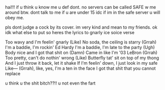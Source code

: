 hai!!! if u think u know me u def dont. no servers can be called SAFE w me around btw. dont talk to me if u are under 15 idc if im in the safe server u will obey me. 

pls dont judge a cock by its cover. im very kind and mean to my friends. ok idk what else to put so heres the lyrics to gnarly ice soice verse

Too wavy and I'm feelin' gnarly (Like)
No soda, thе ceiling is starry (Grrah)
I'm a baddie, I'm rockin' Ed Hardy
I'm a baddie, l'm latе to the party (Ugh)
Body nice and I got that shit on (Damn)
Came in like I'm '03 LeBron (Grrah)
Too pretty, can't do nothin' wrong (Like)
Butterfly tat' sit on top of my thong
And I just throw it back, let it shake
If I'm feelin' down, I just look in my safe
Like— (Grrah), like, yes, I'm a ten in the face
I got that shit that you cannot replace

u think u the shit bitch??!! u not even the fart 

<!--
**FANGEDFIEND/FANGEDFIEND** is a ✨ _special_ ✨ repository because its `README.md` (this file) appears on your GitHub profile.

Here are some ideas to get you started:

- 🔭 I’m currently working on ...
- 🌱 I’m currently learning ...
- 👯 I’m looking to collaborate on ...
- 🤔 I’m looking for help with ...
- 💬 Ask me about ...
- 📫 How to reach me: ...
- 😄 Pronouns: ...
- ⚡ Fun fact: ...
-->
